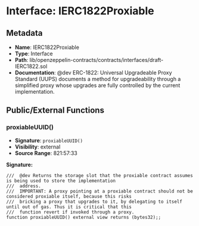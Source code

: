 # Interface: IERC1822Proxiable

## Metadata

- **Name**: IERC1822Proxiable
- **Type**: Interface
- **Path**: lib/openzeppelin-contracts/contracts/interfaces/draft-IERC1822.sol
- **Documentation**:  @dev ERC-1822: Universal Upgradeable Proxy Standard (UUPS) documents a method for upgradeability through a simplified
   proxy whose upgrades are fully controlled by the current implementation.

## Public/External Functions

### proxiableUUID()

- **Signature**: `proxiableUUID()`
- **Visibility**: external
- **Source Range**: 821:57:33

**Signature:**
```solidity
///  @dev Returns the storage slot that the proxiable contract assumes is being used to store the implementation
///  address.
///  IMPORTANT: A proxy pointing at a proxiable contract should not be considered proxiable itself, because this risks
///  bricking a proxy that upgrades to it, by delegating to itself until out of gas. Thus it is critical that this
///  function revert if invoked through a proxy.
function proxiableUUID() external view returns (bytes32);;
```
